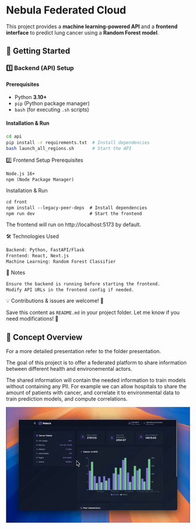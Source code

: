 # **Nebula Federated Cloud**  

This project provides a **machine learning-powered API** and a **frontend interface** to predict lung cancer using a **Random Forest model**. 
## **🚀 Getting Started**  

### **1️⃣ Backend (API) Setup**
#### **Prerequisites**
- Python **3.10+**
- `pip` (Python package manager)
- `bash` (for executing `.sh` scripts)

#### **Installation & Run**
```bash
cd api
pip install -r requirements.txt  # Install dependencies
bash launch_all_regions.sh       # Start the API
```
2️⃣ Frontend Setup
Prerequisites

    Node.js 16+
    npm (Node Package Manager)

Installation & Run
```
cd front
npm install --legacy-peer-deps  # Install dependencies
npm run dev                     # Start the frontend
```

The frontend will run on http://localhost:5173 by default.

🛠️ Technologies Used

    Backend: Python, FastAPI/Flask
    Frontend: React, Next.js
    Machine Learning: Random Forest Classifier

📌 Notes

    Ensure the backend is running before starting the frontend.
    Modify API URLs in the frontend config if needed.

💡 Contributions & issues are welcome! 🚀


Save this content as `README.md` in your project folder. Let me know if you need modifications! 🚀


## **🔎 Concept Overview**
For a more detailed presentation refer to the folder presentation.

The goal of this project is to offer a federated platform to share information between different health and environemental actors.

The shared information will contain the needed information to train models without containing any PII.
For example we can allow hospitals to share the amount of patients with cancer, and correlate it to environmental data to train prediction models, and compute correlations.

![Demo](./presentation/demo.gif)